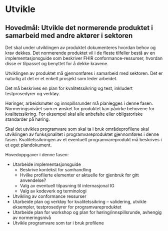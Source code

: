 # Utvikle

## Hovedmål: Utvikle det normerende produktet i samarbeid med andre aktører i sektoren

Det skal under utviklingen av produktet dokumenteres hvordan behov og krav dekkes. Det normerende produktet vil i de fleste tilfeller bestå av en implementasjonsguide som beskriver FHIR conformance-ressurser, hvordan disse er tilpasset og benyttet for å dekke kravene.

Utviklingen av produktet må gjennomføres i samarbeid med sektoren. Det er naturlig at det er et enkelt prosjekt som leder arbeidet.

Det må beskrives en plan for kvalitetssikring og test, inkludert testprosedyrer og verktøy.

Høringer, arbeidsmøter og innspillsrunder må planlegges i denne fasen. Normeringsnivået som er ønsket for produktet kan påvirke behovene for kvalitetssikring. For eksempel skal alle anbefalte eller obligatoriske standarder på høring.

Skal det utvikles programvare som skal ta i bruk områdeprofilene skal utviklingen av funksjonalitet i programvareproduktet gjennomføres i denne fasen. Kvalitetssikringen av et eventuelt programvareprodukt må beskrives i et eget plandokument.

Hovedoppgaver i denne fasen:

* Utarbeide implementasjonsguide
  * Beskrive kontekst for samhandling
  * Hvilke profilerte elementer er aktuelle for gjenbruk for gitt anvendelse?
  * Valg av eventuell tilpasning til internasjonal IG
  * Valg av kodeverk og terminologi
* Utvikling av conformance ressurser
* Utarbeide plan og verktøy for kvalitetssikring – validering, utvikle eksempler, testprosedyrer for programvareproduktet
* Utarbeide plan for workshop og plan for høring/innspillsrunde, avhengig av normeringsnivå
* Utvikle programvare som tar i bruk profilene
